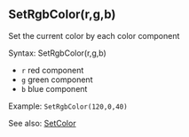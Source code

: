 ## SetRgbColor(r,g,b)

Set the current color by each color component

Syntax: SetRgbColor(r,g,b)

* `r` red component
* `g` green component
* `b` blue component

 Example: `SetRgbColor(120,0,40)`

See also: [SetColor](/api-native-functions/setcolor.md)

